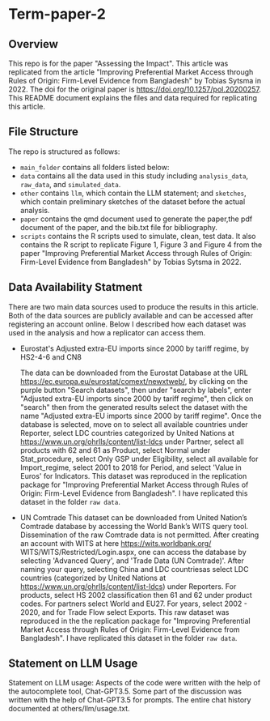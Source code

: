 # Term-paper-2
## Overview
This repo is for the paper "Assessing the Impact". This article was replicated from the article "Improving Preferential Market Access through Rules of Origin: Firm-Level Evidence from Bangladesh" by Tobias Sytsma in 2022. The doi for the original paper is https://doi.org/10.1257/pol.20200257. This README document explains the files and data required for replicating this article. 

## File Structure
The repo is structured as follows: 

-   `main_folder` contains all folders listed below:
-   `data` contains all the data used in this study including `analysis_data`, `raw_data`, and `simulated_data`.
-   `other` contains `llm`, which contain the LLM statement; and `sketches`, which contain preliminary sketches of the dataset before the actual analysis. 
-   `paper` contains the qmd document used to generate the paper,the pdf document of the paper, and the bib.txt file for bibliography. 
-   `scripts` contains the R scripts used to simulate, clean, test data. It also contains the R script to replicate Figure 1, Figure 3 and Figure 4 from the paper "Improving Preferential Market Access through Rules of Origin: Firm-Level Evidence from Bangladesh" by Tobias Sytsma in 2022.

## Data Availability Statment
There are two main data sources used to produce the results in this article. Both of the data sources are publicly available and can be accessed after registering an account online. Below I described how each dataset was used in the analysis and how a replicator can access them. 

- Eurostat's Adjusted extra-EU imports since 2000 by tariff regime, by HS2-4-6 and CN8

  The data can be downloaded from the Eurostat Database at the URL https://ec.europa.eu/eurostat/comext/newxtweb/, by clicking on the purple button "Search datasets", then under "search by labels", enter "Adjusted extra-EU imports since 2000 by tariff regime", then click on "search" then from the generated results select the dataset with the name "Adjusted extra-EU imports since 2000 by tariff regime". Once the database is selected, move on to select all available countries under Reporter, select LDC countries categorized by United Nations at https://www.un.org/ohrlls/content/list-ldcs under Partner, select all products with 62 and 61 as Product, select Normal under Stat_procedure, select Only GSP under Eligibility, select all available for Import_regime, select 2001 to 2018 for Period, and select 'Value in Euros' for Indicators. 
  This dataset was reproduced in the replication package for "Improving Preferential Market Access through Rules of Origin: Firm-Level Evidence from Bangladesh". I have replicated this dataset in the folder `raw data`. 
  
- UN Comtrade
  This dataset can be downloaded from United Nation’s Comtrade database by accessing the World Bank’s WITS query tool. Dissemination of the raw Comtrade data is not permitted. After creating an account with WITS at here https://wits.worldbank.org/ WITS/WITS/Restricted/Login.aspx, one can access the database by selecting 'Advanced Query', and 'Trade Data (UN Comtrade)'. After naming your query, selecting China and LDC countriesas select LDC countries (categorized by United Nations at https://www.un.org/ohrlls/content/list-ldcs) under Reporters. For products, select HS 2002 classification then 61 and 62 under product codes. For partners select World and EU27. For years, select 2002 - 2020, and for Trade Flow select Exports. This raw dataset was reproduced in the the replication package for "Improving Preferential Market Access through Rules of Origin: Firm-Level Evidence from Bangladesh". I have replicated this dataset in the folder `raw data`. 


## Statement on LLM Usage
Statement on LLM usage: Aspects of the code were written with the help of the autocomplete tool, Chat-GPT3.5. Some part of the discussion was written with the help of Chat-GPT3.5 for prompts.  The entire chat history documented at others/llm/usage.txt.
